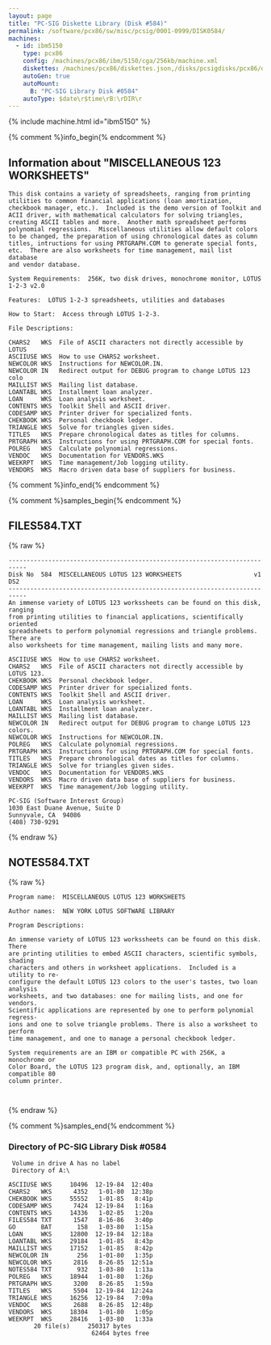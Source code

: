 ```yaml
---
layout: page
title: "PC-SIG Diskette Library (Disk #584)"
permalink: /software/pcx86/sw/misc/pcsig/0001-0999/DISK0584/
machines:
  - id: ibm5150
    type: pcx86
    config: /machines/pcx86/ibm/5150/cga/256kb/machine.xml
    diskettes: /machines/pcx86/diskettes.json,/disks/pcsigdisks/pcx86/diskettes.json
    autoGen: true
    autoMount:
      B: "PC-SIG Library Disk #0584"
    autoType: $date\r$time\rB:\rDIR\r
---
```


{% include machine.html id="ibm5150" %}

{% comment %}info_begin{% endcomment %}

## Information about "MISCELLANEOUS 123 WORKSHEETS"

    This disk contains a variety of spreadsheets, ranging from printing
    utilities to common financial applications (loan amortization,
    checkbook manager, etc.).  Included is the demo version of Toolkit and
    ACII driver, with mathematical calculators for solving triangles,
    creating ASCII tables and more.  Another math spreadsheet performs
    polynomial regressions.  Miscellaneous utilities allow default colors
    to be changed, the preparation of using chronological dates as column
    titles, intructions for using PRTGRAPH.COM to generate special fonts,
    etc.  There are also worksheets for time management, mail list database
    and vendor database.
    
    System Requirements:  256K, two disk drives, monochrome monitor, LOTUS
    1-2-3 v2.0
    
    Features:  LOTUS 1-2-3 spreadsheets, utilities and databases
    
    How to Start:  Access through LOTUS 1-2-3.
    
    File Descriptions:
    
    CHARS2   WKS  File of ASCII characters not directly accessible by LOTUS
    ASCIIUSE WKS  How to use CHARS2 worksheet.
    NEWCOLOR WKS  Instructions for NEWCOLOR.IN.
    NEWCOLOR IN   Redirect output for DEBUG program to change LOTUS 123 colo
    MAILLIST WKS  Mailing list database.
    LOANTABL WKS  Installment loan analyzer.
    LOAN     WKS  Loan analysis worksheet.
    CONTENTS WKS  Toolkit Shell and ASCII driver.
    CODESAMP WKS  Printer driver for specialized fonts.
    CHEKBOOK WKS  Personal checkbook ledger.
    TRIANGLE WKS  Solve for triangles given sides.
    TITLES   WKS  Prepare chronological dates as titles for columns.
    PRTGRAPH WKS  Instructions for using PRTGRAPH.COM for special fonts.
    POLREG   WKS  Calculate polynomial regressions.
    VENDOC   WKS  Documentation for VENDORS.WKS
    WEEKRPT  WKS  Time management/Job logging utility.
    VENDORS  WKS  Macro driven data base of suppliers for business.
{% comment %}info_end{% endcomment %}

{% comment %}samples_begin{% endcomment %}

## FILES584.TXT

{% raw %}
```
---------------------------------------------------------------------------
Disk No  584  MISCELLANEOUS LOTUS 123 WORKSHEETS                    v1 DS2
---------------------------------------------------------------------------
An immense variety of LOTUS 123 workssheets can be found on this disk, ranging
from printing utilities to financial applications, scientifically oriented
spreadsheets to perform polynomial regressions and triangle problems. There are
also worksheets for time management, mailing lists and many more.
 
ASCIIUSE WKS  How to use CHARS2 worksheet.
CHARS2   WKS  File of ASCII characters not directly accessible by LOTUS 123.
CHEKBOOK WKS  Personal checkbook ledger.
CODESAMP WKS  Printer driver for specialized fonts.
CONTENTS WKS  Toolkit Shell and ASCII driver.
LOAN     WKS  Loan analysis worksheet.
LOANTABL WKS  Installment loan analyzer.
MAILLIST WKS  Mailing list database.
NEWCOLOR IN   Redirect output for DEBUG program to change LOTUS 123 colors.
NEWCOLOR WKS  Instructions for NEWCOLOR.IN.
POLREG   WKS  Calculate polynomial regressions.
PRTGRAPH WKS  Instructions for using PRTGRAPH.COM for special fonts.
TITLES   WKS  Prepare chronological dates as titles for columns.
TRIANGLE WKS  Solve for triangles given sides.
VENDOC   WKS  Documentation for VENDORS.WKS
VENDORS  WKS  Macro driven data base of suppliers for business.
WEEKRPT  WKS  Time management/Job logging utility.
 
PC-SIG (Software Interest Group)
1030 East Duane Avenue, Suite D
Sunnyvale, CA  94086
(408) 730-9291
```
{% endraw %}

## NOTES584.TXT

{% raw %}
```
Program name:  MISCELLANEOUS LOTUS 123 WORKSHEETS  
 
Author names:  NEW YORK LOTUS SOFTWARE LIBRARY
 
Program Descriptions:

An immense variety of LOTUS 123 workssheets can be found on this disk.  There 
are printing utilities to embed ASCII characters, scientific symbols, shading
characters and others in worksheet applications.  Included is a utility to re-
configure the default LOTUS 123 colors to the user's tastes, two loan analysis
worksheets, and two databases: one for mailing lists, and one for vendors.
Scientific applications are represented by one to perform polynomial regress-
ions and one to solve triangle problems. There is also a worksheet to perform
time management, and one to manage a personal checkbook ledger.

System requirements are an IBM or compatible PC with 256K, a monochrome or
Color Board, the LOTUS 123 program disk, and, optionally, an IBM compatible 80
column printer.
 
 
```
{% endraw %}

{% comment %}samples_end{% endcomment %}

### Directory of PC-SIG Library Disk #0584

     Volume in drive A has no label
     Directory of A:\

    ASCIIUSE WKS     10496  12-19-84  12:40a
    CHARS2   WKS      4352   1-01-80  12:38p
    CHEKBOOK WKS     55552   1-01-85   8:41p
    CODESAMP WKS      7424  12-19-84   1:16a
    CONTENTS WKS     14336   1-02-85   1:20a
    FILES584 TXT      1547   8-16-86   3:40p
    GO       BAT       158   1-03-80   1:15a
    LOAN     WKS     12800  12-19-84  12:18a
    LOANTABL WKS     29184   1-01-85   8:43p
    MAILLIST WKS     17152   1-01-85   8:42p
    NEWCOLOR IN        256   1-01-80   1:35p
    NEWCOLOR WKS      2816   8-26-85  12:51a
    NOTES584 TXT       932   1-03-80   1:13a
    POLREG   WKS     18944   1-01-80   1:26p
    PRTGRAPH WKS      3200   8-26-85   1:59a
    TITLES   WKS      5504  12-19-84  12:24a
    TRIANGLE WKS     16256  12-19-84   7:09a
    VENDOC   WKS      2688   8-26-85  12:48p
    VENDORS  WKS     18304   1-01-80   1:05p
    WEEKRPT  WKS     28416   1-03-80   1:33a
           20 file(s)     250317 bytes
                           62464 bytes free

